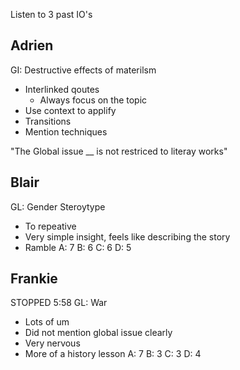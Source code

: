 Listen to 3 past IO's


## Adrien 
GI: Destructive effects of materilsm 
- Interlinked qoutes
	- Always focus on the topic
- Use context to applify
- Transitions
- Mention techniques 

"The Global issue __ is not restriced to literay works"


## Blair
GL: Gender Steroytype 
- To repeative 
- Very simple insight, feels like describing the story 
- Ramble
A: 7
B: 6
C: 6
D: 5

## Frankie
STOPPED 5:58
GL: War 
- Lots of um 
- Did not mention global issue clearly
- Very nervous 
- More of a history lesson 
A: 7
B: 3
C: 3
D: 4